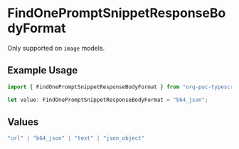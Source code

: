 # FindOnePromptSnippetResponseBodyFormat

Only supported on `image` models.

## Example Usage

```typescript
import { FindOnePromptSnippetResponseBodyFormat } from "orq-poc-typescript-multi-env-version/models/operations";

let value: FindOnePromptSnippetResponseBodyFormat = "b64_json";
```

## Values

```typescript
"url" | "b64_json" | "text" | "json_object"
```